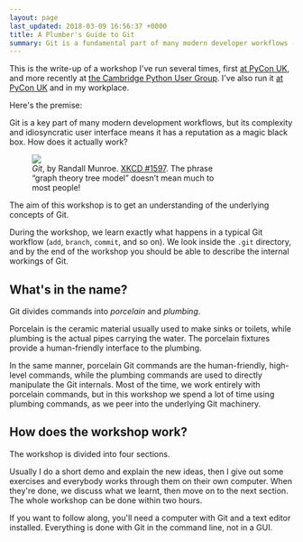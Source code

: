 ```yaml
---
layout: page
last_updated: 2018-03-09 16:56:37 +0000
title: A Plumber's Guide to Git
summary: Git is a fundamental part of many modern developer workflows -- but how does it really work under the hood?  In this series, we'll learn about the fundamentals of Git internals.
---
```


This is the write-up of a workshop I've run several times, first [at PyCon UK][pyconuk], and more recently at [the Cambridge Python User Group][meetup].
I've also run it [at PyCon UK][pyconuk] and in my workplace.

[meetup]: https://www.meetup.com/CamPUG/events/246459416/
[pyconuk]: http://2017.pyconuk.org/sessions/workshops/a-plumber-s-guide-to-git/

Here's the premise:

Git is a key part of many modern development workflows, but its complexity and idiosyncratic user interface means it has a reputation as a magic black box.
How does it actually work?

<figure style="max-width: 330px;">
  <img src="/images/2018/xkcd_git.png">
  <figcaption>
    <em>Git</em>, by Randall Munroe.
    <a href="https://xkcd.com/1597/">XKCD #1597</a>.
    The phrase &ldquo;graph theory tree model&rdquo; doesn&rsquo;t mean much to most people!
  </figcaption>
</figure>

The aim of this workshop is to get an understanding of the underlying concepts of Git.

During the workshop, we learn exactly what happens in a typical Git workflow (`add`, `branch`, `commit`, and so on).
We look inside the `.git` directory, and by the end of the workshop you should be able to describe the internal workings of Git.

<!-- summary -->

## What's in the name?

Git divides commands into *porcelain* and *plumbing*.

Porcelain is the ceramic material usually used to make sinks or toilets, while plumbing is the actual pipes carrying the water.
The porcelain fixtures provide a human-friendly interface to the plumbing.

In the same manner, porcelain Git commands are the human-friendly, high-level commands, while the plumbing commands are used to directly manipulate the Git internals.
Most of the time, we work entirely with porcelain commands, but in this workshop we spend a lot of time using plumbing commands, as we peer into the underlying Git machinery.

## How does the workshop work?

The workshop is divided into four sections.

Usually I do a short demo and explain the new ideas, then I give out some exercises and everybody works through them on their own computer.
When they're done, we discuss what we learnt, then move on to the next section.
The whole workshop can be done within two hours.

If you want to follow along, you'll need a computer with Git and a text editor installed.
Everything is done with Git in the command line, not in a GUI.
